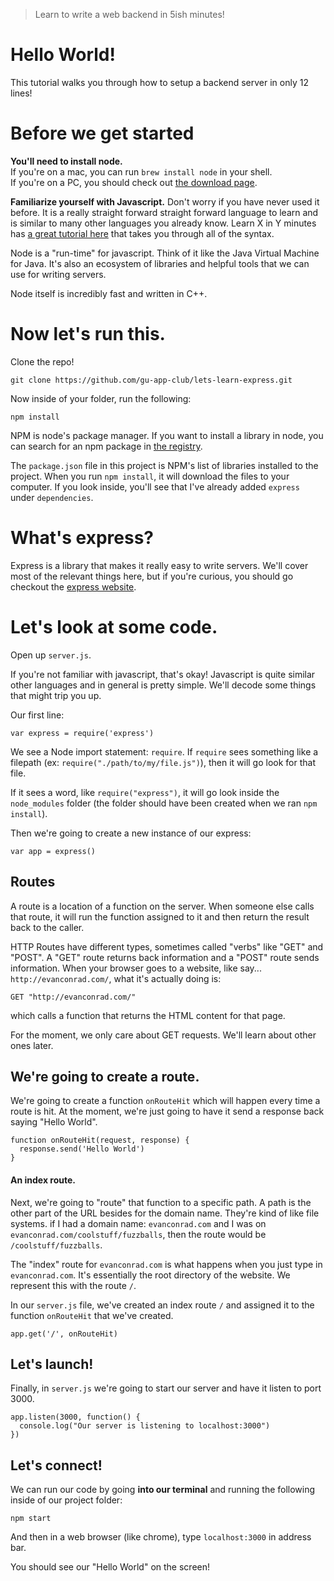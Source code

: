 > Learn to write a web backend in 5ish minutes!

# Hello World!

This tutorial walks you through how to setup a backend server in only 12 lines!

# Before we get started

**You'll need to install node.**   
If you're on a mac, you can run `brew install node` in your shell.   
If you're on a PC, you should check out [the download page](https://nodejs.org/en/download/).

**Familiarize yourself with Javascript.**
Don't worry if you have never used it before. It is a really straight forward straight forward language to learn and is similar to many other languages you already know. Learn X in Y minutes has [a great tutorial here](https://learnxinyminutes.com/docs/javascript/) that takes you through all of the syntax.

Node is a "run-time" for javascript. Think of it like the Java Virtual Machine for Java. It's also an ecosystem of libraries and helpful tools that we can use for writing servers.

Node itself is incredibly fast and written in C++.

# Now let's run this.

Clone the repo!

```
git clone https://github.com/gu-app-club/lets-learn-express.git
```

Now inside of your folder, run the following:

```
npm install
```

NPM is node's package manager. If you want to install a library in node, you can search for an npm package in [the registry](https://www.npmjs.com/).

The `package.json` file in this project is NPM's list of libraries installed to the project. When you run `npm install`, it will download the files to your computer. If you look inside, you'll see that I've already added `express` under `dependencies`.

# What's express?

Express is a library that makes it really easy to write servers. We'll cover most of the relevant things here, but if you're curious, you should go checkout the [express website](http://expressjs.com/).

# Let's look at some code.
Open up `server.js`.

If you're not familiar with javascript, that's okay! Javascript is quite similar other languages and in general is pretty simple. We'll decode some things that might trip you up.

Our first line:

```
var express = require('express')
```

We see a Node import statement: `require`. If `require` sees something like a filepath (ex: `require("./path/to/my/file.js")`), then it will go look for that file.

If it sees a word, like `require("express")`, it will go look inside the `node_modules` folder (the folder should have been created when we ran `npm install`).

Then we're going to create a new instance of our express:

```
var app = express()
```

## Routes

A route is a location of a function on the server. When someone else calls that route, it will run the function assigned to it and then return the result back to the caller.

HTTP Routes have different types, sometimes called "verbs" like "GET" and "POST". A "GET" route returns back information and a "POST" route sends information. When your browser goes to a website, like say... `http://evanconrad.com/`, what it's actually doing is:

```
GET "http://evanconrad.com/"
```

which calls a function that returns the HTML content for that page.

For the moment, we only care about GET requests. We'll learn about other ones later.

## We're going to create a route.

We're going to create a function `onRouteHit` which will happen every time a route is hit. At the moment, we're just going to have it send a response back saying "Hello World".

```
function onRouteHit(request, response) {
  response.send('Hello World')
}
```

#### An index route.

Next, we're going to "route" that function to a specific path. A path is the other part of the URL besides for the domain name. They're kind of like file systems. if I had a domain name: `evanconrad.com` and I was on `evanconrad.com/coolstuff/fuzzballs`, then the route would be `/coolstuff/fuzzballs`.

The "index" route for `evanconrad.com` is what happens when you just type in `evanconrad.com`. It's essentially the root directory of the website. We represent this with the route `/`.

In our `server.js` file, we've created an index route `/` and assigned it to the function `onRouteHit` that we've created.

```
app.get('/', onRouteHit)
```

## Let's launch!

Finally, in `server.js` we're going to start our server and have it listen to port 3000.

```
app.listen(3000, function() {
  console.log("Our server is listening to localhost:3000")
})
```


## Let's connect!

We can run our code by going **into our terminal** and running the following inside of our project folder:

```
npm start
```

And then in a web browser (like chrome), type `localhost:3000` in address bar.

You should see our "Hello World" on the screen!
